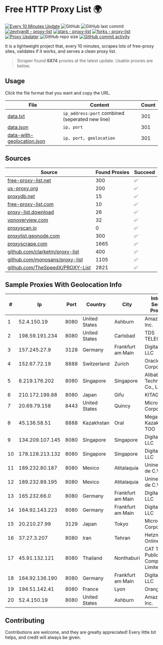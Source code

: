 
# Free HTTP Proxy List 🌍

[![Every 10 Minutes Update](https://github.com/mertguvencli/http-proxy-list/actions/workflows/main.yml/badge.svg?branch=main)](https://github.com/mertguvencli/http-proxy-list/actions/workflows/main.yml)
![GitHub](https://img.shields.io/github/license/mertguvencli/http-proxy-list)
![GitHub last commit](https://img.shields.io/github/last-commit/mertguvencli/http-proxy-list)
[![zevtyardt - proxy-list](https://img.shields.io/static/v1?label=zevtyardt&message=proxy-list&color=blue&logo=github)](https://github.com/zevtyardt/proxy-list "Go to GitHub repo")
[![stars - proxy-list](https://img.shields.io/github/stars/zevtyardt/proxy-list?style=social)](https://github.com/zevtyardt/proxy-list)
[![forks - proxy-list](https://img.shields.io/github/forks/zevtyardt/proxy-list?style=social)](https://github.com/zevtyardt/proxy-list)
[![Proxy Updater](https://github.com/zevtyardt/proxy-list/workflows/Proxy%20Updater/badge.svg)](https://github.com/zevtyardt/proxy-list/actions?query=workflow:"Proxy+Updater")
![GitHub repo size](https://img.shields.io/github/repo-size/zevtyardt/proxy-list)
[![GitHub commit activity](https://img.shields.io/github/commit-activity/m/zevtyardt/proxy-list?logo=commits)](https://github.com/zevtyardt/proxy-list/commits/main)

It is a lightweight project that, every 10 minutes, scrapes lots of free-proxy sites, validates if it works, and serves a clean proxy list.

> Scraper found **6874** proxies at the latest update. Usable proxies are below.

## Usage

Click the file format that you want and copy the URL.

|File|Content|Count|
|----|-------|-----|
|[data.txt](https://raw.githubusercontent.com/mertguvencli/http-proxy-list/main/proxy-list/data.txt)|`ip_address:port` combined (seperated new line)|301|
|[data.json](https://raw.githubusercontent.com/mertguvencli/http-proxy-list/main/proxy-list/data.json)|`ip, port`|301|
|[data-with-geolocation.json](https://raw.githubusercontent.com/mertguvencli/http-proxy-list/main/proxy-list/data-with-geolocation.json)|`ip, port, geolocation`|301|

## Sources

|Source|Found Proxies|Succeed|
|------|-------------|-------|
|[free-proxy-list.net](https://free-proxy-list.net)|300|✅|
|[us-proxy.org](https://www.us-proxy.org)|200|✅|
|[proxydb.net](http://proxydb.net)|15|✅|
|[free-proxy-list.com](https://free-proxy-list.com/?page=&port=&type%5B%5D=http&type%5B%5D=https&up_time=0&search=Search)|10|✅|
|[proxy-list.download](https://www.proxy-list.download/HTTP)|26|✅|
|[vpnoverview.com](https://vpnoverview.com/privacy/anonymous-browsing/free-proxy-servers)|32|✅|
|[proxyscan.io](https://www.proxyscan.io)|0|✅|
|[proxylist.geonode.com](https://proxylist.geonode.com/api/proxy-list?limit=300&page=1&sort_by=lastChecked&sort_type=desc&protocols=http,https)|300|✅|
|[proxyscrape.com](https://api.proxyscrape.com/v2/?request=displayproxies&protocol=http&timeout=10000&country=all&ssl=all&anonymity=all)|1665|✅|
|[github.com/clarketm/proxy-list](https://raw.githubusercontent.com/clarketm/proxy-list/master/proxy-list-raw.txt)|400|✅|
|[github.com/monosans/proxy-list](https://raw.githubusercontent.com/monosans/proxy-list/main/proxies/http.txt)|1105|✅|
|[github.com/TheSpeedX/PROXY-List](https://raw.githubusercontent.com/TheSpeedX/PROXY-List/master/http.txt)|2821|✅|


## Sample Proxies With Geolocation Info

|#|Ip|Port|Country|City|Internet Service Provider|
|-|--|----|-------|----|-------------------------|
|1|52.4.150.19|8080|United States|Ashburn|Amazon.com, Inc.|
|2|198.59.191.234|8080|United States|Carlsbad|TDS TELECOM|
|3|157.245.27.9|3128|Germany|Frankfurt am Main|DigitalOcean, LLC|
|4|152.67.72.19|8888|Switzerland|Zurich|Oracle Corporation|
|5|8.219.176.202|8080|Singapore|Singapore|Alibaba (US) Technology Co., Ltd.|
|6|210.172.199.88|8080|Japan|Gifu|KITAGATA|
|7|20.69.79.158|8443|United States|Quincy|Microsoft Corporation|
|8|45.136.58.51|8888|Kazakhstan|Oral|Megahost Kazakhstan TOO|
|9|134.209.107.145|8080|Singapore|Singapore|DigitalOcean, LLC|
|10|178.128.213.132|8080|Singapore|Singapore|DigitalOcean, LLC|
|11|189.232.80.187|8080|Mexico|Atitalaquia|Uninet S.A. de C.V.|
|12|189.232.89.195|8080|Mexico|Atitalaquia|Uninet S.A. de C.V.|
|13|165.232.66.0|8080|Germany|Frankfurt am Main|DigitalOcean, LLC|
|14|164.92.143.223|8080|Germany|Frankfurt am Main|DigitalOcean, LLC|
|15|20.210.27.99|3129|Japan|Tokyo|Microsoft Corporation|
|16|37.27.3.207|8080|Iran|Tehran|Hetzner Online GmbH|
|17|45.91.132.121|8080|Thailand|Nonthaburi|CAT Telecom Public Company Limited|
|18|164.92.136.190|8080|Germany|Frankfurt am Main|DigitalOcean, LLC|
|19|194.51.142.41|8080|France|Lyon|Orange S.A.|
|20|52.4.150.19|8080|United States|Ashburn|Amazon.com, Inc.|



## Contributing

Contributions are welcome, and they are greatly appreciated! Every
little bit helps, and credit will always be given.

